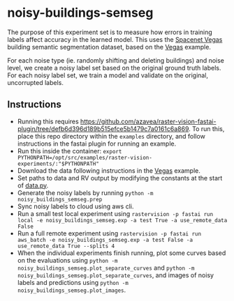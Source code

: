 # noisy-buildings-semseg

The purpose of this experiment set is to measure how errors in training labels affect accuracy in the learned model. This uses the [Spacenet Vegas](https://spacenetchallenge.github.io/AOI_Lists/AOI_2_Vegas.html) building semantic segmentation dataset, based on the [Vegas](https://github.com/azavea/raster-vision-examples#spacenet-vegas) example.

For each noise type (ie. randomly shifting and deleting buildings) and noise level, we create a noisy label set based on the original ground truth labels. For each noisy label set, we train a model and validate on the original, uncorrupted labels.

## Instructions

* Running this requires https://github.com/azavea/raster-vision-fastai-plugin/tree/defb6d396d189b515efce5b1479c7a0161c6a869. To run this, place this repo directory within the `examples` directory, and follow instructions in the fastai plugin for running an example.
* Run this inside the container: `export PYTHONPATH=/opt/src/examples/raster-vision-experiments/:"$PYTHONPATH"`
* Download the data following instructions in the [Vegas](https://github.com/azavea/raster-vision-examples#spacenet-vegas) example.
* Set paths to data and RV output by modifying the constants at the start of [data.py](data.py).
* Generate the noisy labels by running `python -m noisy_buildings_semseg.prep`
* Sync noisy labels to cloud using aws cli.
* Run a small test local experiment using `rastervision -p fastai run local -e noisy_buildings_semseg.exp -a test True -a use_remote_data False`
* Run a full remote experiment using `rastervision -p fastai run aws_batch -e noisy_buildings_semseg.exp -a test False -a use_remote_data True --splits 4`
* When the individual experiments finish running, plot some curves based on the evaluations using `python -m noisy_buildings_semseg.plot_separate_curves` and `python -m noisy_buildings_semseg.plot_separate_curves`, and images of noisy labels and predictions using `python -m noisy_buildings_semseg.plot_images`.
